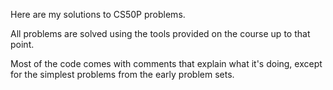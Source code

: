 Here are my solutions to CS50P problems.

All problems are solved using the tools provided on the course up to that point.

Most of the code comes with comments that explain what it's doing, except for the simplest problems from the early problem sets.
